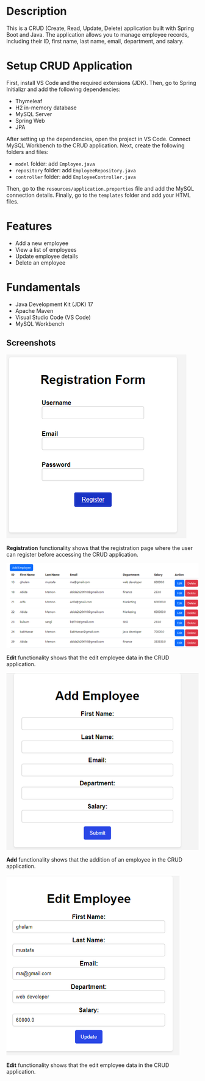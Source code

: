 # Description

This is a CRUD (Create, Read, Update, Delete) application built with Spring Boot and Java. The application allows you to manage employee records, including their ID, first name, last name, email, department, and salary.

# Setup CRUD Application

First, install VS Code and the required extensions (JDK). Then, go to Spring Initializr and add the following dependencies:

- Thymeleaf
- H2 in-memory database
- MySQL Server
- Spring Web
- JPA

After setting up the dependencies, open the project in VS Code. Connect MySQL Workbench to the CRUD application. Next, create the following folders and files:

- `model` folder: add `Employee.java`
- `repository` folder: add `EmployeeRepository.java`
- `controller` folder: add `EmployeeController.java`

Then, go to the `resources/application.properties` file and add the MySQL connection details. Finally, go to the `templates` folder and add your HTML files.

# Features

- Add a new employee
- View a list of employees
- Update employee details
- Delete an employee

# Fundamentals

- Java Development Kit (JDK) 17
- Apache Maven
- Visual Studio Code (VS Code)
- MySQL Workbench

## Screenshots

![Registration](https://github.com/AbidaMemon/CURD_Application-Java/blob/main/CRUDproject%20screenshot/registration.png)


**Registration** functionality shows  that the registration page where the user can register before accessing the CRUD application.

![CRUD Operation](https://github.com/AbidaMemon/CURD_Application-Java/blob/main/CRUDproject%20screenshot/curd%20operation.png)


**Edit** functionality shows  that the edit employee data in the CRUD application.

![Add Functionality](https://github.com/AbidaMemon/CURD_Application-Java/blob/main/CRUDproject%20screenshot/add.png)

**Add** functionality shows that  the addition of an employee in the CRUD application.

![Edit Functionality](https://github.com/AbidaMemon/CURD_Application-Java/blob/main/CRUDproject%20screenshot/edit.png)

**Edit** functionality shows that  the edit employee data in the CRUD application.
